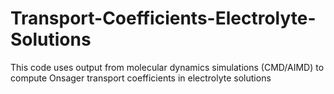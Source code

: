 # Transport-Coefficients-Electrolyte-Solutions
This code uses output from molecular dynamics simulations (CMD/AIMD) to compute Onsager transport coefficients in electrolyte solutions
